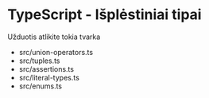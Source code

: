 # TypeScript - Išplėstiniai tipai

Užduotis atlikite tokia tvarka
* src/union-operators.ts
* src/tuples.ts
* src/assertions.ts
* src/literal-types.ts
* src/enums.ts